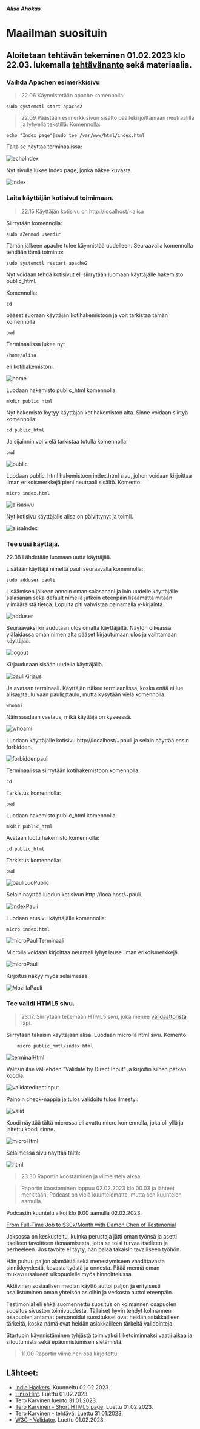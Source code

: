 ##### Alisa Ahokas

# Maailman suosituin													

## Aloitetaan tehtävän tekeminen 01.02.2023 klo 22.03. lukemalla [tehtävänanto](https://terokarvinen.com/2023/linux-palvelimet-2023-alkukevat/) sekä materiaalia.

### Vaihda Apachen esimerkkisivu

>22.06 Käynnistetään apache komennolla:

    sudo systemctl start apache2

>22.09 Päästään esimerkkisivun sisältö päällekirjoittamaan neutraalilla ja lyhyellä tekstillä. Komennolla:

    echo "Index page"|sudo tee /var/www/html/index.html

Tältä se näyttää terminaalissa:


![echoIndex](https://user-images.githubusercontent.com/112398757/216172646-1912efe7-f540-4c9d-af7b-297a193f1458.JPG)



Nyt sivulla lukee Index page, jonka näkee kuvasta.


![index](https://user-images.githubusercontent.com/112398757/216172691-16ac952a-c306-474c-9a9b-e300b7c52c12.JPG)



### Laita käyttäjän kotisivut toimimaan.

>22.15 Käyttäjän kotisivu on http://localhost/~alisa

Siirrytään komennolla:

    sudo a2enmod userdir

Tämän jälkeen apache tulee käynnistää uudelleen. Seuraavalla komennolla tehdään tämä toiminto:

    sudo systemctl restart apache2

Nyt voidaan tehdä kotisivut eli siirrytään luomaan käyttäjälle hakemisto public_html.

Komennolla:

    cd

pääset suoraan käyttäjän kotihakemistoon ja voit tarkistaa tämän komennolla

    pwd 

Terminaalissa lukee nyt

    /home/alisa 

eli kotihakemistoni.


![home](https://user-images.githubusercontent.com/112398757/216173631-4f948481-a879-4011-aa9d-c7edf0ff469d.JPG)



Luodaan hakemisto public_html komennolla:

    mkdir public_html

Nyt hakemisto löytyy käyttäjän kotihakemiston alta. Sinne voidaan siirtyä komennolla:

    cd public_html 

Ja sijainnin voi vielä tarkistaa tutulla komennolla:

    pwd


![public](https://user-images.githubusercontent.com/112398757/216172443-84c2e0c1-e917-4fe0-8f57-52bc75fe6e69.JPG)



Luodaan public_html hakemistoon index.html sivu, johon voidaan kirjoittaa ilman erikoismerkkejä pieni neutraali sisältö. Komento:

    micro index.html


![alisasivu](https://user-images.githubusercontent.com/112398757/216173170-f4a16b93-1e1c-4bef-8aa5-03836186ddf7.JPG)



Nyt kotisivu käyttäjälle alisa on päivittynyt ja toimii.


![alisaIndex](https://user-images.githubusercontent.com/112398757/216173197-f43c6290-f110-4c08-85f0-2a6afd1379cb.JPG)



### Tee uusi käyttäjä.

22.38 Lähdetään luomaan uutta käyttäjää.

Lisätään käyttäjä nimeltä pauli seuraavalla komennolla:

    sudo adduser pauli

Lisäämisen jälkeen annoin oman salasanani ja loin uudelle käyttäjälle salasanan sekä default nimellä jatkoin eteenpäin lisäämättä mitään ylimääräistä tietoa. Lopulta piti vahvistaa painamalla y-kirjainta.


![adduser](https://user-images.githubusercontent.com/112398757/216170727-267d7ef2-5642-4fb5-a234-bfb3528701c4.JPG)



Seuraavaksi kirjaudutaan ulos omalta käyttäjältä. Näytön oikeassa ylälaidassa oman nimen alta pääset kirjautumaan ulos ja vaihtamaan käyttäjää.


![logout](https://user-images.githubusercontent.com/112398757/216170813-eb15a61b-ef71-4ef2-9309-57bc90b5ee9a.JPG)



Kirjaudutaan sisään uudella käyttäjällä.


![pauliKirjaus](https://user-images.githubusercontent.com/112398757/216171022-57a21aaf-fc0f-427c-844b-13d4f49948d6.JPG)



Ja avataan terminaali. Käyttäjän näkee termiaanlissa, koska enää ei lue alisa@taulu vaan pauli@taulu, mutta kysytään vielä komennolla:

    whoami

Näin saadaan vastaus, mikä käyttäjä on kyseessä.


![whoami](https://user-images.githubusercontent.com/112398757/216171133-bc0b8ff2-75b6-4d80-8c7e-ed18f1ff9b14.JPG)



Luodaan käyttäjälle kotisivu http://localhost/~pauli ja selain näyttää ensin forbidden.


![forbiddenpauli](https://user-images.githubusercontent.com/112398757/216171187-19c450be-df96-48bd-8e9b-659fe4999127.JPG)



Terminaalissa siirrytään kotihakemistoon komennolla:

    cd

Tarkistus komennolla:

    pwd

Luodaan hakemisto public_html komennolla:

    mkdir public_html

Avataan luotu hakemisto komennolla:

    cd public_html

Tarkistus komennolla:

    pwd


![pauliLuoPublic](https://user-images.githubusercontent.com/112398757/216171325-936ad0a8-7102-4640-b71a-afdeba67a18b.JPG)



Selain näyttää luodun kotisivun http://localhost/~pauli.


![indexPauli](https://user-images.githubusercontent.com/112398757/216171548-90b29ef2-bff3-4319-bda6-47d65df5febc.JPG)



Luodaan etusivu käyttäjälle komennolla:

    micro index.html
    
    
![microPauliTerminaali](https://user-images.githubusercontent.com/112398757/216171653-1fe4a1a5-ef30-4074-83f5-f768d4d5eac1.JPG)


Microlla voidaan kirjoittaa neutraali lyhyt lause ilman erikoismerkkejä.


![microPauli](https://user-images.githubusercontent.com/112398757/216171740-6d09f9c0-cf5e-4145-a999-4fb1cd9f0324.JPG)



Kirjoitus näkyy myös selaimessa.


![MozillaPauli](https://user-images.githubusercontent.com/112398757/216171769-805c828c-3d34-4c03-be93-d895f7a4c51d.JPG)



### Tee validi HTML5 sivu.

>23.17. Siirrytään tekemään HTML5 sivu, joka menee [validaattorista](https://validator.w3.org/) läpi.

Siirrytään takaisin käyttäjään alisa. Luodaan microlla html sivu. Komento:

        micro public_hmtl/index.html


![terminalHtml](https://user-images.githubusercontent.com/112398757/216268765-28482a55-f8d3-41cb-bea4-8e98c35e2589.JPG)



Valitsin itse välilehden "Validate by Direct Input" ja kirjoitin siihen pätkän koodia. 


![validatedirectInput](https://user-images.githubusercontent.com/112398757/216170487-0b3c33d4-1487-4d6d-be86-575347824212.JPG)



Painoin check-nappia ja tulos validoitu tulos ilmestyi:


![valid](https://user-images.githubusercontent.com/112398757/216170546-6f461f64-795f-403b-8b2b-a60863419a2f.JPG)



Koodi näyttää tältä microssa eli avattu micro komennolla, joka oli yllä ja laitettu koodi sinne.


![microHtml](https://user-images.githubusercontent.com/112398757/216269333-8eb5c1e1-514d-40fb-903d-3997f3235c27.JPG)



Selaimessa sivu näyttää tältä:


![html](https://user-images.githubusercontent.com/112398757/216269474-c14d8de4-ee1d-412a-87f8-6c9fd701c58b.JPG)



>23.30 Raportin koostaminen ja viimeistely alkaa.

>Raportin koostaminen loppuu 02.02.2023 klo 00.03 ja lähteet merkitään. Podcast on vielä kuuntelematta, mutta sen kuuntelen aamulla.


Podcastin kuuntelu alkoi klo 9.00 aamulla 02.02.2023.

[ From Full-Time Job to $30k/Month with Damon Chen of Testimonial](https://share.transistor.fm/s/cc6dba56)

Jaksossa on keskusteltu, kuinka perustaja jätti oman työnsä ja asetti itselleen tavoitteen tienaamisesta, jotta se toisi turvaa itselleen ja perheeleen. Jos tavoite ei täyty, hän palaa takaisin tavalliseen työhön.

Hän puhuu paljon alamäistä sekä menestymiseen vaadittavasta sinnikkyydestä, kovasta työstä ja onnesta. Pitää mennä oman mukavuusalueen ulkopuolelle myös hinnoittelussa.

Aktiivinen sosiaalisen median käyttö auttoi paljon ja erityisesti osallistuminen oman yhteisön asioihin ja verkosto auttoi eteenpäin.

Testimonial eli ehkä suomennettu suositus on kolmannen osapuolen suositus sivuston toimivuudesta. Tällaiset hyvin tehdyt kolmannen osapuolen antamat personoidut suositukset ovat heidän asiakkailleen tärkeitä, koska nämä ovat heidän asiakkailleen tärkeitä validointeja.

Startupin käynnistäminen tyhjästä toimivaksi liiketoiminnaksi vaatii aikaa ja sitoutumista sekä epäonnistumisen sietämistä.

> 11.00 Raportin viimeinen osa kirjoitettu.


## Lähteet:

- [Indie Hackers](https://www.indiehackers.com/podcasts). Kuunneltu 02.02.2023.
- [LinuxHint](https://linuxhint.com/addinng_new_user_debian/). Luettu 01.02.2023.
- Tero Karvinen luento 31.01.2023.
- [Tero Karvinen - Short HTML5 page](https://terokarvinen.com/2012/short-html5-page/). Luettu 01.02.2023.
- [Tero Karvinen - tehtävä](https://terokarvinen.com/2023/linux-palvelimet-2023-alkukevat/). Luettu 31.01.2023.
- [W3C - Validator](https://validator.w3.org/#validate_by_input). Luettu 01.02.2023.


